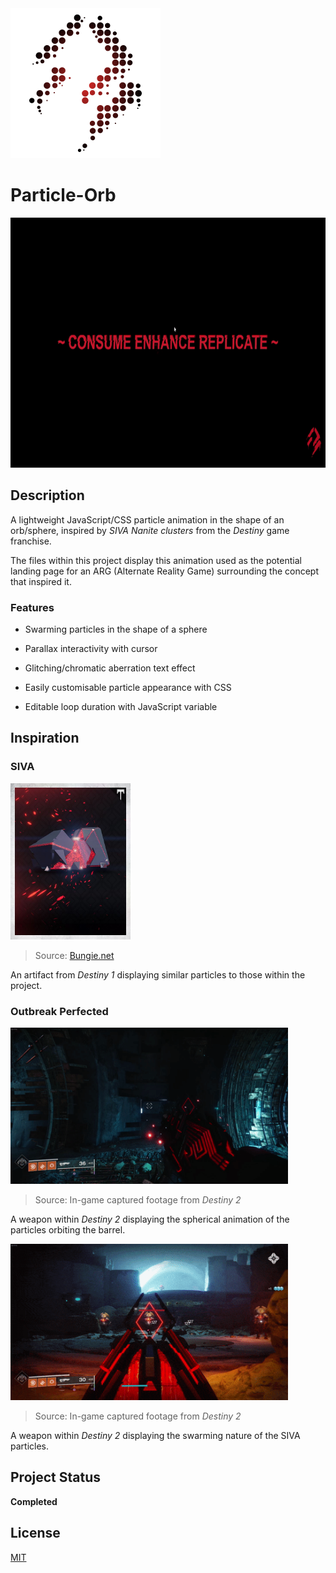 <img src="images/Logo.png" alt="Particle Orb SIVA Logo" height="240">

# Particle-Orb

<img src="images/Animation.gif" alt="Project animation" height="400">

## Description

A lightweight JavaScript/CSS particle animation in the shape of an orb/sphere, inspired by *SIVA Nanite clusters* from the *Destiny* game franchise.

The files within this project display this animation used as the potential landing page for an ARG (Alternate Reality Game) surrounding the concept that inspired it.

### Features

* Swarming particles in the shape of a sphere

* Parallax interactivity with cursor

* Glitching/chromatic aberration text effect

* Easily customisable particle appearance with CSS

* Editable loop duration with JavaScript variable

## Inspiration

### SIVA

<img src="images/SIVA-Artifact.jpg" alt="SIVA artifact" height="250">

> Source: [Bungie.net](https://www.bungie.net/common/destiny_content/grimoire/hr_images/800201_879982ef7660b36b0dbd0351e00d43a3.jpg)

An artifact from *Destiny 1* displaying similar particles to those within the project.

### Outbreak Perfected

<img src="images/OutbreakPerfected.gif" alt="Outbreak Perfected static" height="250">

> Source: In-game captured footage from *Destiny 2*

A weapon within *Destiny 2* displaying the spherical animation of the particles orbiting the barrel.

<img src="images/OutbreakPerfected2.gif" alt="Outbreak Perfected firing" height="250">

> Source: In-game captured footage from *Destiny 2*

A weapon within *Destiny 2* displaying the swarming nature of the SIVA particles.

## Project Status

**Completed**

## License

[MIT](LICENSE)
